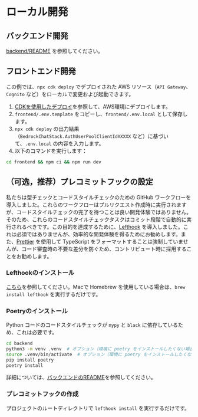 # ローカル開発

## バックエンド開発

[backend/README](../backend/README_zh-CN_ja-JP.md) を参照してください。

## フロントエンド開発

この例では、`npx cdk deploy` でデプロイされた AWS リソース（`API Gateway`、`Cognito` など）をローカルで変更および起動できます。

1. [CDKを使用したデプロイ](../README.md#deploy-using-cdk)を参照して、AWS環境にデプロイします。
2. `frontend/.env.template` をコピーし、`frontend/.env.local` として保存します。
3. `npx cdk deploy` の出力結果（`BedrockChatStack.AuthUserPoolClientIdXXXXX` など）に基づいて、`.env.local` の内容を入力します。
4. 以下のコマンドを実行します：

```zsh
cd frontend && npm ci && npm run dev
```

## （可选，推荐）プレコミットフックの設定

私たちは型チェックとコードスタイルチェックのための GitHub ワークフローを導入しました。これらのワークフローはプルリクエスト作成時に実行されますが、コードスタイルチェックの完了を待つことは良い開発体験ではありません。そのため、これらのコードスタイルチェックタスクはコミット段階で自動的に実行されるべきです。この目的を達成するために、[Lefthook](https://github.com/evilmartians/lefthook?tab=readme-ov-file#install) を導入しました。これは必須ではありませんが、効率的な開発体験を得るためにお勧めします。また、[Prettier](https://prettier.io/) を使用して TypeScript をフォーマットすることは強制していませんが、コード審査時の不要な差分を防ぐため、コントリビュート時に採用することをお勧めします。

### Lefthookのインストール

[こちら](https://github.com/evilmartians/lefthook#install)を参照してください。Macで Homebrew を使用している場合は、`brew install lefthook` を実行するだけです。

### Poetryのインストール

Python コードのコードスタイルチェックが `mypy` と `black` に依存しているため、これは必要です。

```sh
cd backend
python3 -m venv .venv  # オプション（環境に poetry をインストールしたくない場合）
source .venv/bin/activate  # オプション（環境に poetry をインストールしたくない場合）
pip install poetry
poetry install
```

詳細については、[バックエンドのREADME](../backend/README_zh-CN_ja-JP.md)を参照してください。

### プレコミットフックの作成

プロジェクトのルートディレクトリで `lefthook install` を実行するだけです。